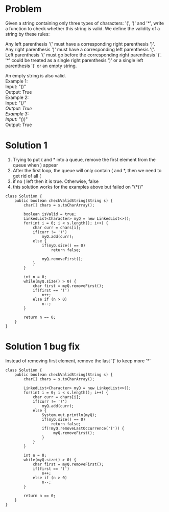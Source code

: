 # Problem
Given a string containing only three types of characters: '(', ')' and '*', write a function to check whether this string is valid. We define the validity of a string by these rules:

Any left parenthesis '(' must have a corresponding right parenthesis ')'.  
Any right parenthesis ')' must have a corresponding left parenthesis '('.  
Left parenthesis '(' must go before the corresponding right parenthesis ')'.  
'*' could be treated as a single right parenthesis ')' or a single left parenthesis '(' or an empty string.  

An empty string is also valid.  
Example 1:  
Input: "()"  
Output: True  
Example 2:  
Input: "(*)"  
Output: True  
Example 3:  
Input: "(*))"  
Output: True  


# Solution 1
1. Trying to put ( and * into a queue, remove the first element from the queue when ) appear
2. After the first loop, the queue will only contain ( and *, then we need to get rid of all (
3. if no ( left then it is true. Otherwise, false
4. this solution works for the examples above but failed on 
"(*()"

```
class Solution {
    public boolean checkValidString(String s) {
        char[] chars = s.toCharArray();
        
        boolean isValid = true;
        LinkedList<Character> myQ = new LinkedList<>();
        for(int i = 0; i < s.length(); i++) {
            char curr = chars[i];
            if(curr != ')')
                myQ.add(curr);
            else {
                if(myQ.size() == 0)
                    return false;

                myQ.removeFirst();
            }
        }
        
        int n = 0;
        while(myQ.size() > 0) {
            char first = myQ.removeFirst();
            if(first == '(')
                n++;
            else if (n > 0)
                n--;
        }
        
        return n == 0;
    }
}
```

# Solution 1 bug fix
Instead of removing first element, remove the last '(' to keep more '*'

```
class Solution {
    public boolean checkValidString(String s) {
        char[] chars = s.toCharArray();
        
        LinkedList<Character> myQ = new LinkedList<>();
        for(int i = 0; i < s.length(); i++) {
            char curr = chars[i];
            if(curr != ')')
                myQ.add(curr);
            else {
                System.out.println(myQ);
                if(myQ.size() == 0)
                    return false;
                if(!myQ.removeLastOccurrence('(')) {
                     myQ.removeFirst();
                }
            }
        }
        
        int n = 0;
        while(myQ.size() > 0) {
            char first = myQ.removeFirst();
            if(first == '(')
                n++;
            else if (n > 0)
                n--;
        }
        
        return n == 0;
    }
}
```
